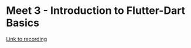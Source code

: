 # Meet 3 - Introduction to Flutter-Dart Basics

[Link to recording](https://drive.google.com/drive/u/3/folders/1DTnj9iBR9yrxIYlTfTjhxODgIlHUYZEa)
